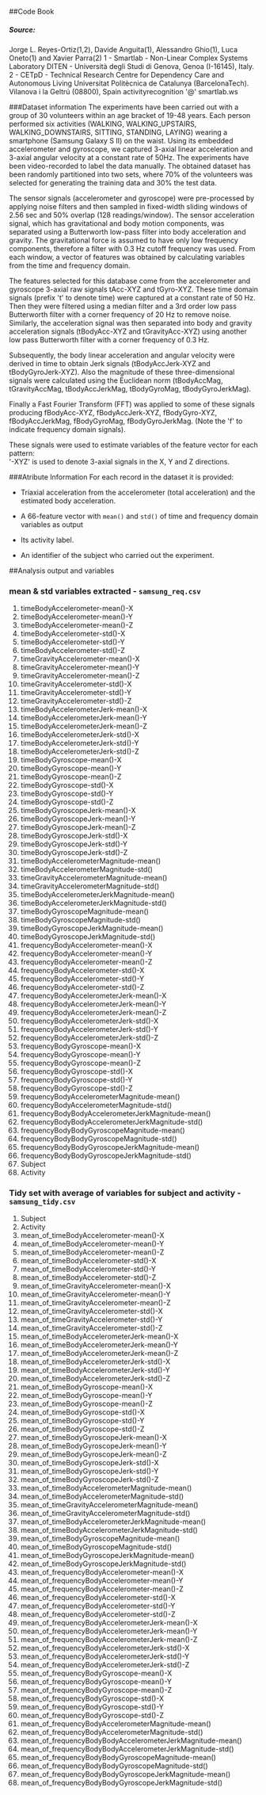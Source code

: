 ##Code Book
##### *Source*:
Jorge L. Reyes-Ortiz(1,2), Davide Anguita(1), Alessandro Ghio(1), Luca Oneto(1) and Xavier Parra(2)
1 - Smartlab - Non-Linear Complex Systems Laboratory
DITEN - Università degli Studi di Genova, Genoa (I-16145), Italy. 
2 - CETpD - Technical Research Centre for Dependency Care and Autonomous Living
Universitat Politècnica de Catalunya (BarcelonaTech). Vilanova i la Geltrú (08800), Spain
activityrecognition '@' smartlab.ws

###Dataset information
The experiments have been carried out with a group of 30 volunteers within an age bracket of 19-48 years. Each person performed six activities (WALKING, WALKING_UPSTAIRS, WALKING_DOWNSTAIRS, SITTING, STANDING, LAYING) wearing a smartphone (Samsung Galaxy S II) on the waist. Using its embedded accelerometer and gyroscope, we captured 3-axial linear acceleration and 3-axial angular velocity at a constant rate of 50Hz. The experiments have been video-recorded to label the data manually. The obtained dataset has been randomly partitioned into two sets, where 70% of the volunteers was selected for generating the training data and 30% the test data. 

The sensor signals (accelerometer and gyroscope) were pre-processed by applying noise filters and then sampled in fixed-width sliding windows of 2.56 sec and 50% overlap (128 readings/window). The sensor acceleration signal, which has gravitational and body motion components, was separated using a Butterworth low-pass filter into body acceleration and gravity. The gravitational force is assumed to have only low frequency components, therefore a filter with 0.3 Hz cutoff frequency was used. From each window, a vector of features was obtained by calculating variables from the time and frequency domain.

The features selected for this database come from the accelerometer and gyroscope 3-axial raw signals tAcc-XYZ and tGyro-XYZ. These time domain signals (prefix 't' to denote time) were captured at a constant rate of 50 Hz. Then they were filtered using a median filter and a 3rd order low pass Butterworth filter with a corner frequency of 20 Hz to remove noise. Similarly, the acceleration signal was then separated into body and gravity acceleration signals (tBodyAcc-XYZ and tGravityAcc-XYZ) using another low pass Butterworth filter with a corner frequency of 0.3 Hz. 

Subsequently, the body linear acceleration and angular velocity were derived in time to obtain Jerk signals (tBodyAccJerk-XYZ and tBodyGyroJerk-XYZ). Also the magnitude of these three-dimensional signals were calculated using the Euclidean norm (tBodyAccMag, tGravityAccMag, tBodyAccJerkMag, tBodyGyroMag, tBodyGyroJerkMag). 

Finally a Fast Fourier Transform (FFT) was applied to some of these signals producing fBodyAcc-XYZ, fBodyAccJerk-XYZ, fBodyGyro-XYZ, fBodyAccJerkMag, fBodyGyroMag, fBodyGyroJerkMag. (Note the 'f' to indicate frequency domain signals). 

These signals were used to estimate variables of the feature vector for each pattern:  
'-XYZ' is used to denote 3-axial signals in the X, Y and Z directions.

###Atribute Information
For each record in the dataset it is provided: 
- Triaxial acceleration from the accelerometer (total acceleration) and the estimated body acceleration. 

- A 66-feature vector with `mean()` and `std()` of time and frequency domain variables as output 
- Its activity label. 
- An identifier of the subject who carried out the experiment.

##Analysis output and variables
### mean & std variables extracted - `samsung_req.csv`

1. timeBodyAccelerometer-mean()-X
2. timeBodyAccelerometer-mean()-Y
3. timeBodyAccelerometer-mean()-Z
4. timeBodyAccelerometer-std()-X
5. timeBodyAccelerometer-std()-Y
6. timeBodyAccelerometer-std()-Z
7. timeGravityAccelerometer-mean()-X
8. timeGravityAccelerometer-mean()-Y
9. timeGravityAccelerometer-mean()-Z
10. timeGravityAccelerometer-std()-X
11. timeGravityAccelerometer-std()-Y
12. timeGravityAccelerometer-std()-Z
13. timeBodyAccelerometerJerk-mean()-X
14. timeBodyAccelerometerJerk-mean()-Y
15. timeBodyAccelerometerJerk-mean()-Z
16. timeBodyAccelerometerJerk-std()-X
17. timeBodyAccelerometerJerk-std()-Y
18. timeBodyAccelerometerJerk-std()-Z
19. timeBodyGyroscope-mean()-X
20. timeBodyGyroscope-mean()-Y
21. timeBodyGyroscope-mean()-Z
22. timeBodyGyroscope-std()-X
23. timeBodyGyroscope-std()-Y
24. timeBodyGyroscope-std()-Z
25. timeBodyGyroscopeJerk-mean()-X
26. timeBodyGyroscopeJerk-mean()-Y
27. timeBodyGyroscopeJerk-mean()-Z
28. timeBodyGyroscopeJerk-std()-X
29. timeBodyGyroscopeJerk-std()-Y
30. timeBodyGyroscopeJerk-std()-Z
31. timeBodyAccelerometerMagnitude-mean()
32. timeBodyAccelerometerMagnitude-std()
33. timeGravityAccelerometerMagnitude-mean()
34. timeGravityAccelerometerMagnitude-std()
35. timeBodyAccelerometerJerkMagnitude-mean()
36. timeBodyAccelerometerJerkMagnitude-std()
37. timeBodyGyroscopeMagnitude-mean()
38. timeBodyGyroscopeMagnitude-std()
39. timeBodyGyroscopeJerkMagnitude-mean()
40. timeBodyGyroscopeJerkMagnitude-std()
41. frequencyBodyAccelerometer-mean()-X
42. frequencyBodyAccelerometer-mean()-Y
43. frequencyBodyAccelerometer-mean()-Z
44. frequencyBodyAccelerometer-std()-X
45. frequencyBodyAccelerometer-std()-Y
46. frequencyBodyAccelerometer-std()-Z
47. frequencyBodyAccelerometerJerk-mean()-X
48. frequencyBodyAccelerometerJerk-mean()-Y
49. frequencyBodyAccelerometerJerk-mean()-Z
50. frequencyBodyAccelerometerJerk-std()-X
51. frequencyBodyAccelerometerJerk-std()-Y
52. frequencyBodyAccelerometerJerk-std()-Z
53. frequencyBodyGyroscope-mean()-X
54. frequencyBodyGyroscope-mean()-Y
55. frequencyBodyGyroscope-mean()-Z
56. frequencyBodyGyroscope-std()-X
57. frequencyBodyGyroscope-std()-Y
58. frequencyBodyGyroscope-std()-Z
59. frequencyBodyAccelerometerMagnitude-mean()
60. frequencyBodyAccelerometerMagnitude-std()
61. frequencyBodyBodyAccelerometerJerkMagnitude-mean()
62. frequencyBodyBodyAccelerometerJerkMagnitude-std()
63. frequencyBodyBodyGyroscopeMagnitude-mean()
64. frequencyBodyBodyGyroscopeMagnitude-std()
65. frequencyBodyBodyGyroscopeJerkMagnitude-mean()
66. frequencyBodyBodyGyroscopeJerkMagnitude-std()
67. Subject
68. Activity

### Tidy set with average of variables for subject and activity - `samsung_tidy.csv`
1. Subject
2. Activity
3. mean_of_timeBodyAccelerometer-mean()-X
4. mean_of_timeBodyAccelerometer-mean()-Y
5. mean_of_timeBodyAccelerometer-mean()-Z
6. mean_of_timeBodyAccelerometer-std()-X
7. mean_of_timeBodyAccelerometer-std()-Y
8. mean_of_timeBodyAccelerometer-std()-Z
9. mean_of_timeGravityAccelerometer-mean()-X
10. mean_of_timeGravityAccelerometer-mean()-Y
11. mean_of_timeGravityAccelerometer-mean()-Z
12. mean_of_timeGravityAccelerometer-std()-X
13. mean_of_timeGravityAccelerometer-std()-Y
14. mean_of_timeGravityAccelerometer-std()-Z
15. mean_of_timeBodyAccelerometerJerk-mean()-X
16. mean_of_timeBodyAccelerometerJerk-mean()-Y
17. mean_of_timeBodyAccelerometerJerk-mean()-Z
18. mean_of_timeBodyAccelerometerJerk-std()-X
19. mean_of_timeBodyAccelerometerJerk-std()-Y
20. mean_of_timeBodyAccelerometerJerk-std()-Z
21. mean_of_timeBodyGyroscope-mean()-X
22. mean_of_timeBodyGyroscope-mean()-Y
23. mean_of_timeBodyGyroscope-mean()-Z
24. mean_of_timeBodyGyroscope-std()-X
25. mean_of_timeBodyGyroscope-std()-Y
26. mean_of_timeBodyGyroscope-std()-Z
27. mean_of_timeBodyGyroscopeJerk-mean()-X
28. mean_of_timeBodyGyroscopeJerk-mean()-Y
29. mean_of_timeBodyGyroscopeJerk-mean()-Z
30. mean_of_timeBodyGyroscopeJerk-std()-X
31. mean_of_timeBodyGyroscopeJerk-std()-Y
32. mean_of_timeBodyGyroscopeJerk-std()-Z
33. mean_of_timeBodyAccelerometerMagnitude-mean()
34. mean_of_timeBodyAccelerometerMagnitude-std()
35. mean_of_timeGravityAccelerometerMagnitude-mean()
36. mean_of_timeGravityAccelerometerMagnitude-std()
37. mean_of_timeBodyAccelerometerJerkMagnitude-mean()
38. mean_of_timeBodyAccelerometerJerkMagnitude-std()
39. mean_of_timeBodyGyroscopeMagnitude-mean()
40. mean_of_timeBodyGyroscopeMagnitude-std()
41. mean_of_timeBodyGyroscopeJerkMagnitude-mean()
42. mean_of_timeBodyGyroscopeJerkMagnitude-std()
43. mean_of_frequencyBodyAccelerometer-mean()-X
44. mean_of_frequencyBodyAccelerometer-mean()-Y
45. mean_of_frequencyBodyAccelerometer-mean()-Z
46. mean_of_frequencyBodyAccelerometer-std()-X
47. mean_of_frequencyBodyAccelerometer-std()-Y
48. mean_of_frequencyBodyAccelerometer-std()-Z
49. mean_of_frequencyBodyAccelerometerJerk-mean()-X
50. mean_of_frequencyBodyAccelerometerJerk-mean()-Y
51. mean_of_frequencyBodyAccelerometerJerk-mean()-Z
52. mean_of_frequencyBodyAccelerometerJerk-std()-X
53. mean_of_frequencyBodyAccelerometerJerk-std()-Y
54. mean_of_frequencyBodyAccelerometerJerk-std()-Z
55. mean_of_frequencyBodyGyroscope-mean()-X
56. mean_of_frequencyBodyGyroscope-mean()-Y
57. mean_of_frequencyBodyGyroscope-mean()-Z
58. mean_of_frequencyBodyGyroscope-std()-X
59. mean_of_frequencyBodyGyroscope-std()-Y
60. mean_of_frequencyBodyGyroscope-std()-Z
61. mean_of_frequencyBodyAccelerometerMagnitude-mean()
62. mean_of_frequencyBodyAccelerometerMagnitude-std()
63. mean_of_frequencyBodyBodyAccelerometerJerkMagnitude-mean()
64. mean_of_frequencyBodyBodyAccelerometerJerkMagnitude-std()
65. mean_of_frequencyBodyBodyGyroscopeMagnitude-mean()
66. mean_of_frequencyBodyBodyGyroscopeMagnitude-std()
67. mean_of_frequencyBodyBodyGyroscopeJerkMagnitude-mean()
68. mean_of_frequencyBodyBodyGyroscopeJerkMagnitude-std()